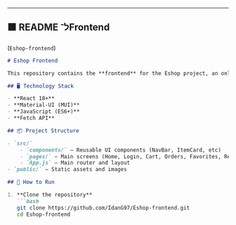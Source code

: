 
---

## 🟩 **README ל־Frontend**  
(`Eshop-frontend`)

```markdown
# Eshop Frontend

This repository contains the **frontend** for the Eshop project, an online electronics store built for my final project in a full-stack development course.

## 🖥️ Technology Stack

- **React 18+**
- **Material-UI (MUI)**
- **JavaScript (ES6+)**
- **Fetch API**

## 📦 Project Structure

- `src/`
    - `components/` – Reusable UI components (NavBar, ItemCard, etc)
    - `pages/` – Main screens (Home, Login, Cart, Orders, Favorites, Register)
    - `App.js` – Main router and layout
- `public/` – Static assets and images

## 🚀 How to Run

1. **Clone the repository**
   ```bash
   git clone https://github.com/IdanG97/Eshop-frontend.git
   cd Eshop-frontend

